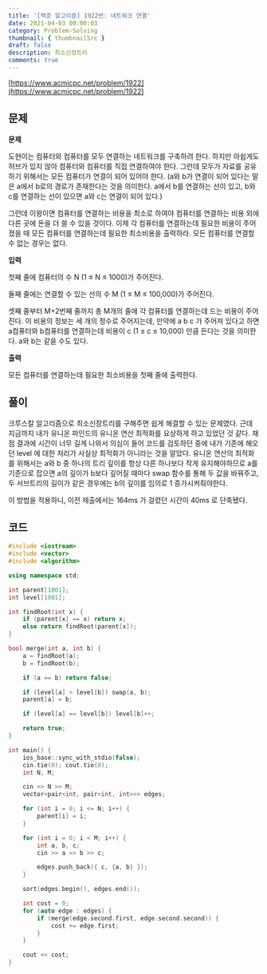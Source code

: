 ```yaml
---
title: '[백준 알고리즘] 1922번: 네트워크 연결'
date: 2021-04-03 00:00:03
category: Problem-Solving
thumbnail: { thumbnailSrc }
draft: false
description: 최소신장트리
comments: true
---
```


[https://www.acmicpc.net/problem/1922](https://www.acmicpc.net/problem/1922)

## 문제

**문제**<br>

도현이는 컴퓨터와 컴퓨터를 모두 연결하는 네트워크를 구축하려 한다. 하지만 아쉽게도 허브가 있지 않아 컴퓨터와 컴퓨터를 직접 연결하여야 한다. 그런데 모두가 자료를 공유하기 위해서는 모든 컴퓨터가 연결이 되어 있어야 한다. (a와 b가 연결이 되어 있다는 말은 a에서 b로의 경로가 존재한다는 것을 의미한다. a에서 b를 연결하는 선이 있고, b와 c를 연결하는 선이 있으면 a와 c는 연결이 되어 있다.)

그런데 이왕이면 컴퓨터를 연결하는 비용을 최소로 하여야 컴퓨터를 연결하는 비용 외에 다른 곳에 돈을 더 쓸 수 있을 것이다. 이제 각 컴퓨터를 연결하는데 필요한 비용이 주어졌을 때 모든 컴퓨터를 연결하는데 필요한 최소비용을 출력하라. 모든 컴퓨터를 연결할 수 없는 경우는 없다.

**입력**<br>

첫째 줄에 컴퓨터의 수 N (1 ≤ N ≤ 1000)가 주어진다.

둘째 줄에는 연결할 수 있는 선의 수 M (1 ≤ M ≤ 100,000)가 주어진다.

셋째 줄부터 M+2번째 줄까지 총 M개의 줄에 각 컴퓨터를 연결하는데 드는 비용이 주어진다. 이 비용의 정보는 세 개의 정수로 주어지는데, 만약에 a b c 가 주어져 있다고 하면 a컴퓨터와 b컴퓨터를 연결하는데 비용이 c (1 ≤ c ≤ 10,000) 만큼 든다는 것을 의미한다. a와 b는 같을 수도 있다.

**출력**<br>

모든 컴퓨터를 연결하는데 필요한 최소비용을 첫째 줄에 출력한다.

## 풀이

크루스칼 알고리즘으로 최소신장트리를 구해주면 쉽게 해결할 수 있는 문제였다. 근데 지금까지 내가 유니온 파인드의 유니온 연산 최적화를 요상하게 하고 있었던 것 같다. 채점 결과에 시간이 너무 길게 나와서 의심이 들어 코드를 검토하던 중에 내가 기존에 해오던 level 에 대한 처리가 사실상 최적화가 아니라는 것을 알았다. 유니온 연산의 최적화를 위해서는 a와 b 중 하나의 트리 깊이를 항상 다른 하나보다 작게 유지해야하므로 a를 기준으로 잡으면 a의 깊이가 b보다 깊어질 때마다 swap 함수를 통해 두 값을 바꿔주고, 두 서브트리의 길이가 같은 경우에는 b의 깊이를 임의로 1 증가시켜줘야한다.

이 방법을 적용하니, 이전 제출에서는 164ms 가 걸렸던 시간이 40ms 로 단축됐다.

## 코드

```cpp
#include <iostream>
#include <vector>
#include <algorithm>

using namespace std;

int parent[1001];
int level[1001];

int findRoot(int x) {
    if (parent[x] == x) return x;
    else return findRoot(parent[x]);
}

bool merge(int a, int b) {
    a = findRoot(a);
    b = findRoot(b);

    if (a == b) return false;

    if (level[a] > level[b]) swap(a, b);
    parent[a] = b;

    if (level[a] == level[b]) level[b]++;

    return true;
}

int main() {
    ios_base::sync_with_stdio(false);
    cin.tie(0); cout.tie(0);
    int N, M;

    cin >> N >> M;
    vector<pair<int, pair<int, int>>> edges;

    for (int i = 0; i <= N; i++) {
        parent[i] = i;
    }

    for (int i = 0; i < M; i++) {
        int a, b, c;
        cin >> a >> b >> c;

        edges.push_back({ c, {a, b} });
    }

    sort(edges.begin(), edges.end());

    int cost = 0;
    for (auto edge : edges) {
        if (merge(edge.second.first, edge.second.second)) {
            cost += edge.first;
        }
    }

    cout << cost;
}

```
